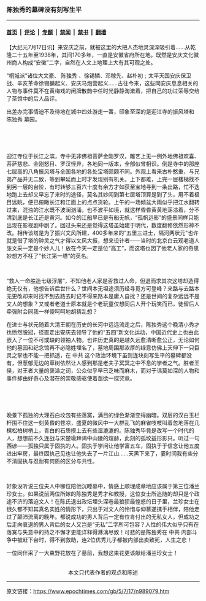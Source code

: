### 陈独秀的墓碑没有刻写生平

---

#### [首页](../../../..?n989079) &nbsp;|&nbsp; [评论](../../../../../epoch-comment?n989079) &nbsp;|&nbsp; [专题](../../../../../epoch-special?n989079) &nbsp;|&nbsp; [禁闻](../../../../../epoch-news?n989079) &nbsp;|&nbsp; [禁书](../../../../../books?n989079) &nbsp;|&nbsp; [翻墙](https://github.com/gfw-breaker/nogfw/blob/master/README.md?n989079)


<div class="post_content" id="artbody" itemprop="articleBody">
 <!-- article content begin -->
 <p>
  【大纪元7月17日讯】来安庆之前，就被这里的大把人杰地灵深深吸引着……从乾隆二十五年至1938年，其间170多年，一直是安徽省府所在地。既然是安庆文化徽州商人构成“安徽”二字，自然在人文上地理上大有其可观之处。
 </p>
 <p>
  “桐城派”诸位大文豪、
  <ok href="https://www.epochtimes.com/gb/tag/%E9%99%88%E7%8B%AC%E7%A7%80.html">
   陈独秀
  </ok>
  、徐锡鳞、邓稼先、赵朴初﹔太平天国安庆保卫战、辛亥革命徐锡麟起义、安庆马炮营起义……古往今来，这些同安庆息息相关的人物与事件莫不在黄梅戏的闲牌散韵中任时光静静淘漱着，把自己的功过荣辱交给了茶馆中的后人品评。
 </p>
 <p>
  出差办完事情迫不及待地在城中四处游走一番，印象至深的是迎江寺的振风塔和
  <ok href="https://www.epochtimes.com/gb/tag/%E9%99%88%E7%8B%AC%E7%A7%80.html">
   陈独秀
  </ok>
  墓园。
 </p>
 <p>
  <center>
   <br/>
  </center>
 </p>
 <p>
  <center>
   <br/>
  </center>
 </p>
 <p>
  迎江寺位于长江之滨，寺中无非佛祖菩萨金刚罗汉，雕艺上无一例外地佛祖欢喜、菩萨慈悲、金刚怒目、罗汉怪异，各地同一版本，全部似曾相识。倒是寺中的那座七层高的八角振风塔与全国各地的各处宝塔颇颇不同。外观上看来古朴憨重，与兄弟产品并无二致，等到攀延而上时才发现别有机关。上下都难，上完一层楼梯找不到另一层的台阶，有时转够三百六十度有余方才如获至宝地寻到一条出路，忙不迭地跑上去却又早忘了来时的途径，莫名其妙闯到第七层塔顶算是到了头，用不着极目远眺，便已俯瞰长江和江面上的点点货轮。上午的一场倾盆大雨似乎把江水翻转过来，混浊的江水既不波澜汹涌，也不波平如境，就这样昏昏黄黄地荡溢着，分不清到底是长江还是黄河。如今的江船早已是有船无帆，“孤帆远影”的盛景同样只能出现在影视剧中剧了。回过头来还是觉得这塔虽始建于明代，数度翻修依然形神不改。相传该塔是为了振兴文风所建，400多年来的“五里三进士，隔河两状元”也许就是借了塔的钟灵之气才得以文风大振，想来设计者——当时的北京白云观老道人张文采一定是个妙人儿！放在今天一定是位“高工”，而这塔也因了他老人家的奇思妙想方不枉了“长江第一塔”的英名。
 </p>
 <p>
  <center>
   <br/>
  </center>
 </p>
 <p>
  “救人一命胜造七级浮屠”，不知他老人家是否救过人命，但退而求其次这塔却造得绝无仅有，他想告诉后世什么？世间本无坦途须历经寻觅方可登峰？来路与去路本无更改却来时找不到去路去时记不得来路本是庸人自扰？还是世间的复杂远远不是文人的想象？又或者老道士原本就是个老玩童仅想同后人开个玩笑而已，徒留后人牵强附会同我一样傻呵呵地胡猜乱想？
 </p>
 <p>
  在进士与状元随着大清王朝在历史的长河中远远流走之后，陈独秀这个晚清小秀才也愤然脱冠，径直走出安庆去领导了他的“五四”新文化运动，中国近代史上也由此嵌入了一位不可或缺的领袖人物。也许历史真的是越久远愈清晰愈公正，无论如何他的墓园和纪念馆再不必隐姓埋名了，墓地周围那浓厚的绿意仿佛上天伸下一只巨灵之掌也不能一把抓透，在
  <ok href="https://www.epochtimes.com/gb/tag/%E4%B8%AD%E5%85%B1.html">
   中共
  </ok>
  这个政治环境下虽则连块刻写生平的墓碑都没有，但葱郁无边的草树依然让人感到那是老夫子冥冥之中不息的学者之气。胜者王侯，对王者大量的褒溢之词，公众似乎早已乏味而麻木，而对于讳莫如深的人物和事件却由好奇心及潜在的崇敬感驱使着亟欲一探究竟。
 </p>
 <p>
  <center>
   <br/>
  </center>
 </p>
 <p>
  <center>
   <br/>
  </center>
 </p>
 <p>
  晚景下孤独的大理石白坟包有些落寞，满目的绿色渐渐变得幽暗。双层的汉白玉栏杆围不住这一刻黄昏的苍凉，盛夏的微风中一大群乱飞的麻雀吱吱叫着忽地落在几棵松柏树梢上，青白的石质摸上去有些湿漉漉的。陈独秀毕竟是改写一个时代的人，想想前不久连战与宋楚瑜拜谒中山陵的煊赫，此刻的孤坟益形影只。听过一句西谚——孤独只属于固执的人。固执于学问让他学富五车，固执于于信念让他五度进出牢房，最终固执己见也让他失去了一片江山……天黑下来了，霎时间我有些分不清固执与忍耐有何质的区分与共性。
 </p>
 <p>
  <center>
   <br/>
  </center>
 </p>
 <p>
  好象没听说三位夫人中哪位陪他沉睡墓中，情感上顺理成章地应该属于第三位潘兰珍女士。如果说前两位所嫁的陈独秀是秀才和教授，这位女士所追随的却只是个政途不济的落迫文人！在陈氏退出政坛埋头深巷最狼狈最惶惑的日子里，兰珍女士在很久都不知其真名实姓的情形下，只出于对文人的怜惜与仰慕遂携手相伴，陪他走过了颠沛流离的晚年。都说成功的男人背后一定有位肯付出的无私女人，但成功之后走向衰退的男人背后的女人又岂是“无私”二字所可包容？人性的伟大似乎只有在落寞与失意中的持之不懈才更能详释得淋漓尽致！可悲的是陈独秀在
  <ok href="https://www.epochtimes.com/gb/tag/%E4%B8%AD%E5%85%B1.html">
   中共
  </ok>
  内部斗争中被赶下台时，得不到救助，连2位优秀儿子都被内部出卖致死，人生之悲！
 </p>
 <p>
  一位同伴采了一大束野花放在了墓前，我想这束花更该献给潘兰珍女士！
  <font color="#ffffff">
   (http://www.dajiyuan.com)
  </font>
  <br/>
  <center>
   <font class="GY13">
    本文只代表作者的观点和陈述
   </font>
  </center>
 </p>
 <!-- article content end -->
 <div id="below_article_ad">
 </div>
</div>


---

原文链接：https://www.epochtimes.com/gb/5/7/17/n989079.htm